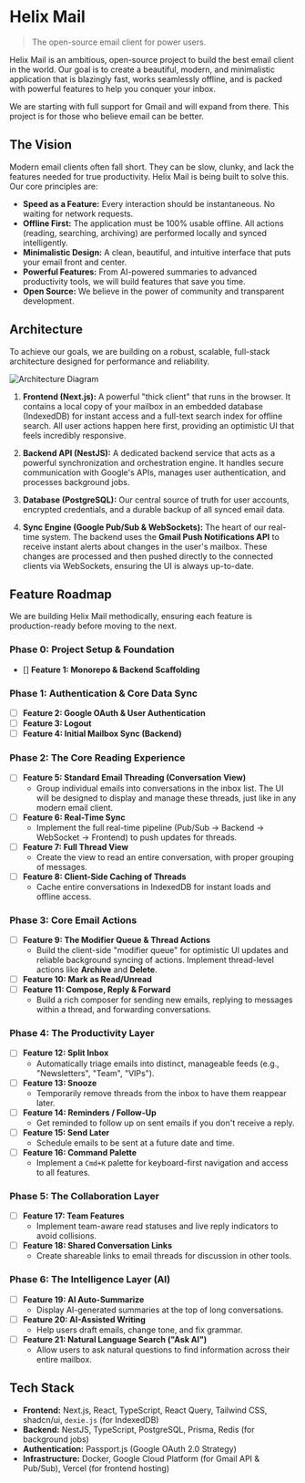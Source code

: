 # Helix Mail

> The open-source email client for power users.

Helix Mail is an ambitious, open-source project to build the best email client in the world. Our goal is to create a beautiful, modern, and minimalistic application that is blazingly fast, works seamlessly offline, and is packed with powerful features to help you conquer your inbox.

We are starting with full support for Gmail and will expand from there. This project is for those who believe email can be better.

## The Vision

Modern email clients often fall short. They can be slow, clunky, and lack the features needed for true productivity. Helix Mail is being built to solve this. Our core principles are:

- **Speed as a Feature:** Every interaction should be instantaneous. No waiting for network requests.
- **Offline First:** The application must be 100% usable offline. All actions (reading, searching, archiving) are performed locally and synced intelligently.
- **Minimalistic Design:** A clean, beautiful, and intuitive interface that puts your email front and center.
- **Powerful Features:** From AI-powered summaries to advanced productivity tools, we will build features that save you time.
- **Open Source:** We believe in the power of community and transparent development.

## Architecture

To achieve our goals, we are building on a robust, scalable, full-stack architecture designed for performance and reliability.

![Architecture Diagram](https://i.imgur.com/gY1BqYp.png)

1.  **Frontend (Next.js):** A powerful "thick client" that runs in the browser. It contains a local copy of your mailbox in an embedded database (IndexedDB) for instant access and a full-text search index for offline search. All user actions happen here first, providing an optimistic UI that feels incredibly responsive.

2.  **Backend API (NestJS):** A dedicated backend service that acts as a powerful synchronization and orchestration engine. It handles secure communication with Google's APIs, manages user authentication, and processes background jobs.

3.  **Database (PostgreSQL):** Our central source of truth for user accounts, encrypted credentials, and a durable backup of all synced email data.

4.  **Sync Engine (Google Pub/Sub & WebSockets):** The heart of our real-time system. The backend uses the **Gmail Push Notifications API** to receive instant alerts about changes in the user's mailbox. These changes are processed and then pushed directly to the connected clients via WebSockets, ensuring the UI is always up-to-date.

## Feature Roadmap

We are building Helix Mail methodically, ensuring each feature is production-ready before moving to the next.

### Phase 0: Project Setup & Foundation

- [] **Feature 1: Monorepo & Backend Scaffolding**

### Phase 1: Authentication & Core Data Sync

- [ ] **Feature 2: Google OAuth & User Authentication**
- [ ] **Feature 3: Logout**
- [ ] **Feature 4: Initial Mailbox Sync (Backend)**

### Phase 2: The Core Reading Experience

- [ ] **Feature 5: Standard Email Threading (Conversation View)**
  - Group individual emails into conversations in the inbox list. The UI will be designed to display and manage these threads, just like in any modern email client.
- [ ] **Feature 6: Real-Time Sync**
  - Implement the full real-time pipeline (Pub/Sub -> Backend -> WebSocket -> Frontend) to push updates for threads.
- [ ] **Feature 7: Full Thread View**
  - Create the view to read an entire conversation, with proper grouping of messages.
- [ ] **Feature 8: Client-Side Caching of Threads**
  - Cache entire conversations in IndexedDB for instant loads and offline access.

### Phase 3: Core Email Actions

- [ ] **Feature 9: The Modifier Queue & Thread Actions**
  - Build the client-side "modifier queue" for optimistic UI updates and reliable background syncing of actions. Implement thread-level actions like **Archive** and **Delete**.
- [ ] **Feature 10: Mark as Read/Unread**
- [ ] **Feature 11: Compose, Reply & Forward**
  - Build a rich composer for sending new emails, replying to messages within a thread, and forwarding conversations.

### Phase 4: The Productivity Layer

- [ ] **Feature 12: Split Inbox**
  - Automatically triage emails into distinct, manageable feeds (e.g., "Newsletters", "Team", "VIPs").
- [ ] **Feature 13: Snooze**
  - Temporarily remove threads from the inbox to have them reappear later.
- [ ] **Feature 14: Reminders / Follow-Up**
  - Get reminded to follow up on sent emails if you don't receive a reply.
- [ ] **Feature 15: Send Later**
  - Schedule emails to be sent at a future date and time.
- [ ] **Feature 16: Command Palette**
  - Implement a `Cmd+K` palette for keyboard-first navigation and access to all features.

### Phase 5: The Collaboration Layer

- [ ] **Feature 17: Team Features**
  - Implement team-aware read statuses and live reply indicators to avoid collisions.
- [ ] **Feature 18: Shared Conversation Links**
  - Create shareable links to email threads for discussion in other tools.

### Phase 6: The Intelligence Layer (AI)

- [ ] **Feature 19: AI Auto-Summarize**
  - Display AI-generated summaries at the top of long conversations.
- [ ] **Feature 20: AI-Assisted Writing**
  - Help users draft emails, change tone, and fix grammar.
- [ ] **Feature 21: Natural Language Search ("Ask AI")**
  - Allow users to ask natural questions to find information across their entire mailbox.

## Tech Stack

- **Frontend:** Next.js, React, TypeScript, React Query, Tailwind CSS, shadcn/ui, `dexie.js` (for IndexedDB)
- **Backend:** NestJS, TypeScript, PostgreSQL, Prisma, Redis (for background jobs)
- **Authentication:** Passport.js (Google OAuth 2.0 Strategy)
- **Infrastructure:** Docker, Google Cloud Platform (for Gmail API & Pub/Sub), Vercel (for frontend hosting)
